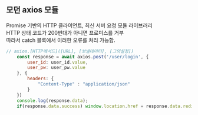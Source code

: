 ## 모던 axios 모듈

Promise 기반의 HTTP 클라이언트, 최신 서버 요청 모듈 라이브러리  
HTTP 상태 코드가 200번대가 아니면 프로미스를 거부  
따라서 catch 블록에서 이러한 오류를 처리 가능함.

```js
// axios.[HTTP메서드]([URL], [보낼데이터], [그외설정])
    const response = await axios.post('/user/login', {
        user_id: user_id.value,
        user_pw: user_pw.value
    }, {
        headers: {
            "Content-Type" : "application/json"
        }
    })
    console.log(response.data);
    if(response.data.success) window.location.href = response.data.redirect
```